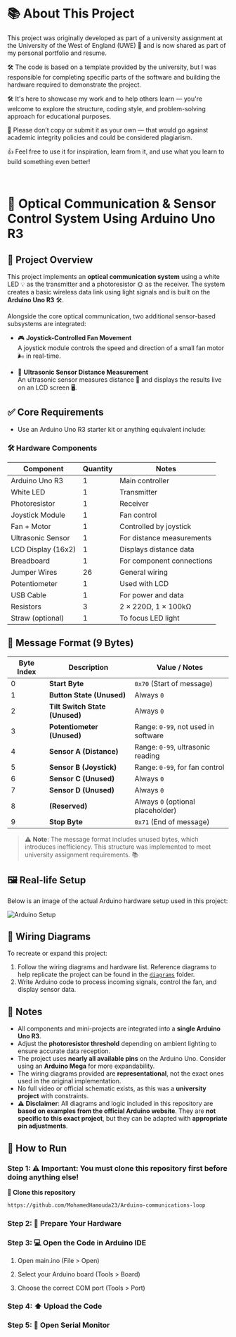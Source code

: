 # 📚 About This Project

This project was originally developed as part of a university assignment at the University of the West of England (UWE) 🏫 and is now shared as part of my personal portfolio and resume.

🛠️ The code is based on a template provided by the university, but I was responsible for completing specific parts of the software and building the hardware required to demonstrate the project.

🛠️ It's here to showcase my work and to help others learn — you're welcome to explore the structure, coding style, and problem-solving approach for educational purposes.

🚫 Please don’t copy or submit it as your own — that would go against academic integrity policies and could be considered plagiarism.

👍 Feel free to use it for inspiration, learn from it, and use what you learn to build something even better!

<br>

# 🔆 Optical Communication & Sensor Control System Using Arduino Uno R3

## 🔧 Project Overview

This project implements an **optical communication system** using a white LED 💡 as the transmitter and a photoresistor 🌞 as the receiver. The system creates a basic wireless data link using light signals and is built on the **Arduino Uno R3** 🛠️.

Alongside the core optical communication, two additional sensor-based subsystems are integrated:

- 🎮 **Joystick-Controlled Fan Movement**  
  A joystick module controls the speed and direction of a small fan motor 🌬️ in real-time.

- 📡 **Ultrasonic Sensor Distance Measurement**  
  An ultrasonic sensor measures distance 📏 and displays the results live on an LCD screen 🖥️.



## ✅ Core Requirements

- Use an Arduino Uno R3 starter kit or anything equivalent include:


### 🛠️ Hardware Components

| Component               | Quantity | Notes                                 |
|------------------------|----------|----------------------------------------|
| Arduino Uno R3         | 1        | Main controller                        |
| White LED              | 1        | Transmitter                            |
| Photoresistor          | 1        | Receiver                               |
| Joystick Module        | 1        | Fan control                            |
| Fan + Motor            | 1        | Controlled by joystick                 |
| Ultrasonic Sensor      | 1        | For distance measurements              |
| LCD Display (16x2)     | 1        | Displays distance data                 |
| Breadboard             | 1        | For component connections              |
| Jumper Wires           | 26       | General wiring                         |
| Potentiometer          | 1        | Used with LCD                          |
| USB Cable              | 1        | For power and data                     |
| Resistors              | 3        | 2 × 220Ω, 1 × 100kΩ                    |
| Straw (optional)       | 1        | To focus LED light                     |



## 🧱 Message Format (9 Bytes)

| Byte Index | Description                      | Value / Notes                                                      |
|------------|----------------------------------|--------------------------------------------------------------------|
| 0          | **Start Byte**                   | `0x70` (Start of message)                                          |
| 1          | **Button State (Unused)**        | Always `0`                                                         |
| 2          | **Tilt Switch State (Unused)**   | Always `0`                                                         |
| 3          | **Potentiometer (Unused)**       | Range: `0-99`, not used in software                                |
| 4          | **Sensor A (Distance)**          | Range: `0-99`, ultrasonic reading                                  |
| 5          | **Sensor B (Joystick)**          | Range: `0-99`, for fan control                                     |
| 6          | **Sensor C (Unused)**            | Always `0`                                                         |
| 7          | **Sensor D (Unused)**            | Always `0`                                                         |
| 8          | **(Reserved)**                   | Always `0` (optional placeholder)                                  |
| 9          | **Stop Byte**                    | `0x71` (End of message)                                            |


> ⚠️ **Note**: The message format includes unused bytes, which introduces inefficiency. This structure was implemented to meet university assignment requirements. 📚



## 🖼️ Real-life Setup

Below is an image of the actual Arduino hardware setup used in this project:

![Arduino Setup](hardware-setup.png)



## 📐 Wiring Diagrams

To recreate or expand this project:

1. Follow the wiring diagrams and hardware list. Reference diagrams to help replicate the project can be found in the [`diagrams`](circuit-diagrams/) folder.
2. Write Arduino code to process incoming signals, control the fan, and display sensor data.



## 📌 Notes

- All components and mini-projects are integrated into a **single Arduino Uno R3**.
- Adjust the **photoresistor threshold** depending on ambient lighting to ensure accurate data reception.
- The project uses **nearly all available pins** on the Arduino Uno. Consider using an **Arduino Mega** for more expandability.
- The wiring diagrams provided are **representational**, not the exact ones used in the original implementation.
- No full video or official schematic exists, as this was a **university project** with constraints.
- ⚠️ **Disclaimer**: All diagrams and logic included in this repository are **based on examples from the official Arduino website**. They are **not specific to this exact project**, but they can be adapted with **appropriate pin adjustments**.



## 🚀 How to Run

### Step 1: ⚠️ Important: You must clone this repository first before doing anything else!
**🔄 Clone this repository**
```bash
https://github.com/MohamedHamouda23/Arduino-communications-loop
```

### Step 2: 🔌 Prepare Your Hardware


### Step 3: 💻 Open the Code in Arduino IDE


1. Open main.ino (File > Open)

2. Select your Arduino board (Tools > Board)

3. Choose the correct COM port (Tools > Port)

### Step 4: ⬆️ Upload the Code


### Step 5: 📡 Open Serial Monitor





